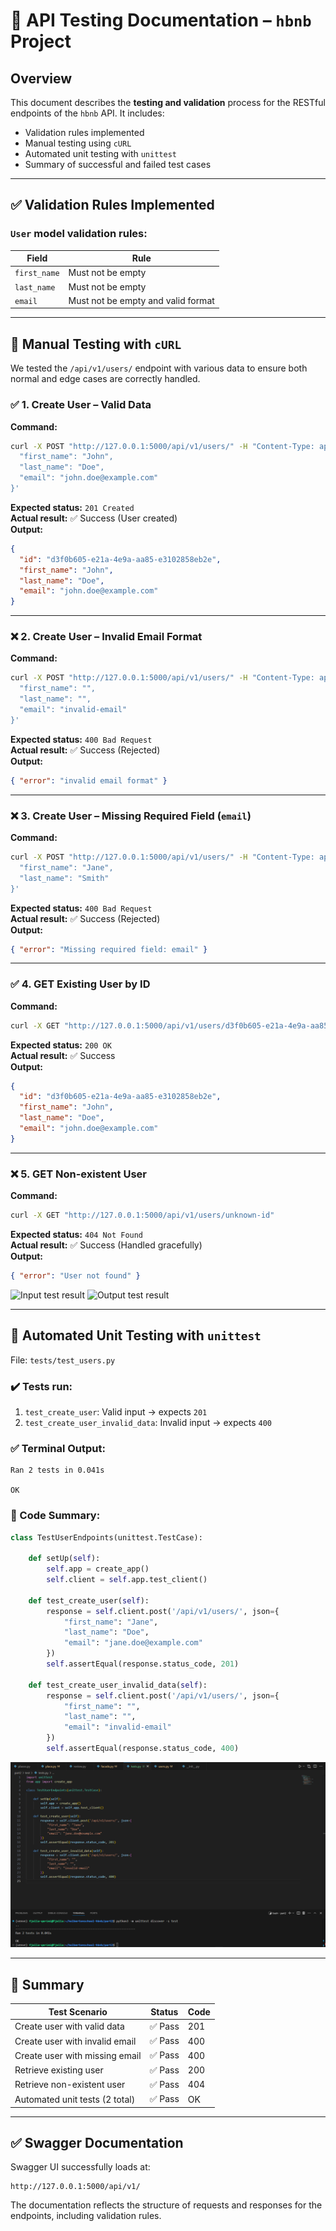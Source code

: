 # 🧪 API Testing Documentation – `hbnb` Project

## Overview

This document describes the **testing and validation** process for the RESTful endpoints of the `hbnb` API. It includes:

- Validation rules implemented
- Manual testing using `cURL`
- Automated unit testing with `unittest`
- Summary of successful and failed test cases

---

## ✅ Validation Rules Implemented

### `User` model validation rules:
| Field       | Rule                              |
|-------------|-----------------------------------|
| `first_name`| Must not be empty                 |
| `last_name` | Must not be empty                 |
| `email`     | Must not be empty and valid format|

---

## 🔧 Manual Testing with `cURL`

We tested the `/api/v1/users/` endpoint with various data to ensure both normal and edge cases are correctly handled.

### ✅ 1. Create User – Valid Data

**Command:**
```bash
curl -X POST "http://127.0.0.1:5000/api/v1/users/" -H "Content-Type: application/json" -d '{
  "first_name": "John",
  "last_name": "Doe",
  "email": "john.doe@example.com"
}'
```

**Expected status:** `201 Created`  
**Actual result:** ✅ Success (User created)  
**Output:**
```json
{
  "id": "d3f0b605-e21a-4e9a-aa85-e3102858eb2e",
  "first_name": "John",
  "last_name": "Doe",
  "email": "john.doe@example.com"
}
```

---

### ❌ 2. Create User – Invalid Email Format

**Command:**
```bash
curl -X POST "http://127.0.0.1:5000/api/v1/users/" -H "Content-Type: application/json" -d '{
  "first_name": "",
  "last_name": "",
  "email": "invalid-email"
}'
```

**Expected status:** `400 Bad Request`  
**Actual result:** ✅ Success (Rejected)  
**Output:**
```json
{ "error": "invalid email format" }
```

---

### ❌ 3. Create User – Missing Required Field (`email`)

**Command:**
```bash
curl -X POST "http://127.0.0.1:5000/api/v1/users/" -H "Content-Type: application/json" -d '{
  "first_name": "Jane",
  "last_name": "Smith"
}'
```

**Expected status:** `400 Bad Request`  
**Actual result:** ✅ Success (Rejected)  
**Output:**
```json
{ "error": "Missing required field: email" }
```

---

### ✅ 4. GET Existing User by ID

**Command:**
```bash
curl -X GET "http://127.0.0.1:5000/api/v1/users/d3f0b605-e21a-4e9a-aa85-e3102858eb2e"
```

**Expected status:** `200 OK`  
**Actual result:** ✅ Success  
**Output:**
```json
{
  "id": "d3f0b605-e21a-4e9a-aa85-e3102858eb2e",
  "first_name": "John",
  "last_name": "Doe",
  "email": "john.doe@example.com"
}
```

---

### ❌ 5. GET Non-existent User

**Command:**
```bash
curl -X GET "http://127.0.0.1:5000/api/v1/users/unknown-id"
```

**Expected status:** `404 Not Found`  
**Actual result:** ✅ Success (Handled gracefully)  
**Output:**
```json
{ "error": "User not found" }
```

![Input test result](./test/Inputtest.png)
![Output test result](./test/Outputtest.png)

---

## 🧪 Automated Unit Testing with `unittest`

File: `tests/test_users.py`

### ✔️ Tests run:
1. `test_create_user`: Valid input → expects `201`
2. `test_create_user_invalid_data`: Invalid input → expects `400`

### ✅ Terminal Output:
```
Ran 2 tests in 0.041s

OK
```

### 📂 Code Summary:
```python
class TestUserEndpoints(unittest.TestCase):

    def setUp(self):
        self.app = create_app()
        self.client = self.app.test_client()

    def test_create_user(self):
        response = self.client.post('/api/v1/users/', json={
            "first_name": "Jane",
            "last_name": "Doe",
            "email": "jane.doe@example.com"
        })
        self.assertEqual(response.status_code, 201)

    def test_create_user_invalid_data(self):
        response = self.client.post('/api/v1/users/', json={
            "first_name": "",
            "last_name": "",
            "email": "invalid-email"
        })
        self.assertEqual(response.status_code, 400)
```

![Unittest result](./test/Unittest.png)

---

## 📄 Summary

| Test Scenario                      | Status | Code |
|-----------------------------------|--------|------|
| Create user with valid data       | ✅ Pass| 201  |
| Create user with invalid email    | ✅ Pass| 400  |
| Create user with missing email    | ✅ Pass| 400  |
| Retrieve existing user            | ✅ Pass| 200  |
| Retrieve non-existent user        | ✅ Pass| 404  |
| Automated unit tests (2 total)    | ✅ Pass| OK   |

---

## ✅ Swagger Documentation

Swagger UI successfully loads at:
```
http://127.0.0.1:5000/api/v1/
```

The documentation reflects the structure of requests and responses for the endpoints, including validation rules.